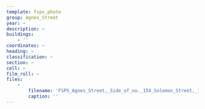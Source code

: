 ```yaml
---
template: fsps_photo
group: Agnes_Street
year: ~
description: ~
buildings:
    - ''
coordinates: ~
heading: ~
classification: ~
section: ~
cell: ~
film_roll: ~
files:
    -
        filename: 'FSPS_Agnes_Street,_Side_of_no._154_Solomon_Street,_18-13-79.png'
        caption: ''
---
```

